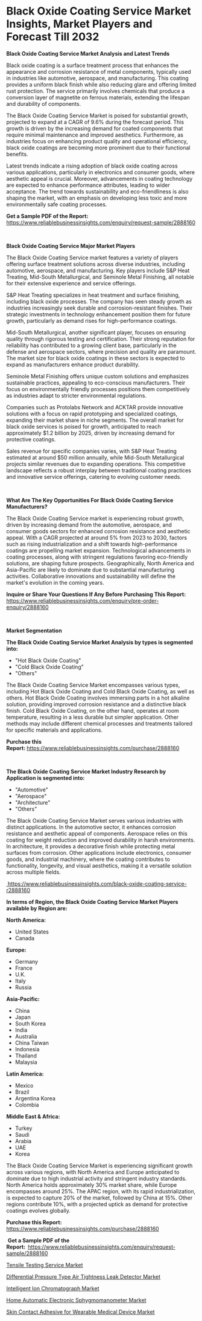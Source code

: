 <p><h1>Black Oxide Coating Service Market Insights, Market Players and Forecast Till 2032</h1></p><p><strong>Black Oxide Coating Service Market Analysis and Latest Trends</strong></p>
<p><p>Black oxide coating is a surface treatment process that enhances the appearance and corrosion resistance of metal components, typically used in industries like automotive, aerospace, and manufacturing. This coating provides a uniform black finish while also reducing glare and offering limited rust protection. The service primarily involves chemicals that produce a conversion layer of magnetite on ferrous materials, extending the lifespan and durability of components.</p><p>The Black Oxide Coating Service Market is poised for substantial growth, projected to expand at a CAGR of 9.6% during the forecast period. This growth is driven by the increasing demand for coated components that require minimal maintenance and improved aesthetics. Furthermore, as industries focus on enhancing product quality and operational efficiency, black oxide coatings are becoming more prominent due to their functional benefits.</p><p>Latest trends indicate a rising adoption of black oxide coating across various applications, particularly in electronics and consumer goods, where aesthetic appeal is crucial. Moreover, advancements in coating technology are expected to enhance performance attributes, leading to wider acceptance. The trend towards sustainability and eco-friendliness is also shaping the market, with an emphasis on developing less toxic and more environmentally safe coating processes.</p></p>
<p><strong>Get a Sample PDF of the Report:&nbsp;</strong> <a href="https://www.reliablebusinessinsights.com/enquiry/request-sample/2888160?utm_campaign=60&utm_medium=2&utm_source=Github&utm_content=ia&utm_term=14032025&utm_id=black-oxide-coating-service">https://www.reliablebusinessinsights.com/enquiry/request-sample/2888160</a></p>
<p>&nbsp;</p>
<p><strong>Black Oxide Coating Service Major Market Players</strong></p>
<p><p>The Black Oxide Coating Service market features a variety of players offering surface treatment solutions across diverse industries, including automotive, aerospace, and manufacturing. Key players include S&P Heat Treating, Mid-South Metallurgical, and Seminole Metal Finishing, all notable for their extensive experience and service offerings.</p><p>S&P Heat Treating specializes in heat treatment and surface finishing, including black oxide processes. The company has seen steady growth as industries increasingly seek durable and corrosion-resistant finishes. Their strategic investments in technology enhancement position them for future growth, particularly as demand rises for high-performance coatings.</p><p>Mid-South Metallurgical, another significant player, focuses on ensuring quality through rigorous testing and certification. Their strong reputation for reliability has contributed to a growing client base, particularly in the defense and aerospace sectors, where precision and quality are paramount. The market size for black oxide coatings in these sectors is expected to expand as manufacturers enhance product durability.</p><p>Seminole Metal Finishing offers unique custom solutions and emphasizes sustainable practices, appealing to eco-conscious manufacturers. Their focus on environmentally friendly processes positions them competitively as industries adapt to stricter environmental regulations.</p><p>Companies such as Protolabs Network and ACKTAR provide innovative solutions with a focus on rapid prototyping and specialized coatings, expanding their market share in niche segments. The overall market for black oxide services is poised for growth, anticipated to reach approximately $1.2 billion by 2025, driven by increasing demand for protective coatings.</p><p>Sales revenue for specific companies varies, with S&P Heat Treating estimated at around $50 million annually, while Mid-South Metallurgical projects similar revenues due to expanding operations. This competitive landscape reflects a robust interplay between traditional coating practices and innovative service offerings, catering to evolving customer needs.</p></p>
<p>&nbsp;</p>
<p><strong>What Are The Key Opportunities For Black Oxide Coating Service Manufacturers?</strong></p>
<p><p>The Black Oxide Coating Service market is experiencing robust growth, driven by increasing demand from the automotive, aerospace, and consumer goods sectors for enhanced corrosion resistance and aesthetic appeal. With a CAGR projected at around 5% from 2023 to 2030, factors such as rising industrialization and a shift towards high-performance coatings are propelling market expansion. Technological advancements in coating processes, along with stringent regulations favoring eco-friendly solutions, are shaping future prospects. Geographically, North America and Asia-Pacific are likely to dominate due to substantial manufacturing activities. Collaborative innovations and sustainability will define the market's evolution in the coming years.</p></p>
<p><strong>Inquire or Share Your Questions If Any Before Purchasing This Report:</strong> <a href="https://www.reliablebusinessinsights.com/enquiry/pre-order-enquiry/2888160?utm_campaign=60&utm_medium=2&utm_source=Github&utm_content=ia&utm_term=14032025&utm_id=black-oxide-coating-service">https://www.reliablebusinessinsights.com/enquiry/pre-order-enquiry/2888160</a></p>
<p>&nbsp;</p>
<p><strong>Market Segmentation</strong></p>
<p><strong>The Black Oxide Coating Service Market Analysis by types is segmented into:</strong></p>
<p><ul><li>"Hot Black Oxide Coating"</li><li>"Cold Black Oxide Coating"</li><li>"Others"</li></ul></p>
<p><p>The Black Oxide Coating Service Market encompasses various types, including Hot Black Oxide Coating and Cold Black Oxide Coating, as well as others. Hot Black Oxide Coating involves immersing parts in a hot alkaline solution, providing improved corrosion resistance and a distinctive black finish. Cold Black Oxide Coating, on the other hand, operates at room temperature, resulting in a less durable but simpler application. Other methods may include different chemical processes and treatments tailored for specific materials and applications.</p></p>
<p><strong>Purchase this Report:&nbsp;</strong><a href="https://www.reliablebusinessinsights.com/purchase/2888160?utm_campaign=60&utm_medium=2&utm_source=Github&utm_content=ia&utm_term=14032025&utm_id=black-oxide-coating-service">https://www.reliablebusinessinsights.com/purchase/2888160</a></p>
<p>&nbsp;</p>
<p><strong>The Black Oxide Coating Service Market Industry Research by Application is segmented into:</strong></p>
<p><ul><li>"Automotive"</li><li>"Aerospace"</li><li>"Architecture"</li><li>"Others"</li></ul></p>
<p><p>The Black Oxide Coating Service Market serves various industries with distinct applications. In the automotive sector, it enhances corrosion resistance and aesthetic appeal of components. Aerospace relies on this coating for weight reduction and improved durability in harsh environments. In architecture, it provides a decorative finish while protecting metal surfaces from corrosion. Other applications include electronics, consumer goods, and industrial machinery, where the coating contributes to functionality, longevity, and visual aesthetics, making it a versatile solution across multiple fields.</p></p>
<p><a href="https://www.reliablebusinessinsights.com/black-oxide-coating-service-r2888160?utm_campaign=60&utm_medium=2&utm_source=Github&utm_content=ia&utm_term=14032025&utm_id=black-oxide-coating-service">&nbsp;https://www.reliablebusinessinsights.com/black-oxide-coating-service-r2888160</a></p>
<p><strong>In terms of Region, the Black Oxide Coating Service Market Players available by Region are:</strong></p>
<p>
    <p> <strong> North America: </strong>
        <ul>
            <li>United States</li>
            <li>Canada</li>
        </ul>
        </p> 
    <p> <strong> Europe: </strong>
        <ul>
            <li>Germany</li>
            <li>France</li>
            <li>U.K.</li>
            <li>Italy</li>
            <li>Russia</li>
        </ul>
        </p> 
    <p> <strong> Asia-Pacific: </strong>
        <ul>
            <li>China</li>
            <li>Japan</li>
            <li>South Korea</li>
            <li>India</li>
            <li>Australia</li>
            <li>China Taiwan</li>
            <li>Indonesia</li>
            <li>Thailand</li>
            <li>Malaysia</li>
        </ul>
        </p> 
    <p> <strong> Latin America: </strong>
        <ul>
            <li>Mexico</li>
            <li>Brazil</li>
            <li>Argentina Korea</li>
            <li>Colombia</li>
        </ul>
        </p> 
    <p> <strong> Middle East & Africa: </strong>
        <ul>
            <li>Turkey</li>
            <li>Saudi</li>
            <li>Arabia</li>
            <li>UAE</li>
            <li>Korea</li>
        </ul>
    </p>
    </p>
<p><p>The Black Oxide Coating Service Market is experiencing significant growth across various regions, with North America and Europe anticipated to dominate due to high industrial activity and stringent industry standards. North America holds approximately 30% market share, while Europe encompasses around 25%. The APAC region, with its rapid industrialization, is expected to capture 20% of the market, followed by China at 15%. Other regions contribute 10%, with a projected uptick as demand for protective coatings evolves globally.</p></p>
<p><strong>Purchase this Report: </strong><a href="https://www.reliablebusinessinsights.com/purchase/2888160?utm_campaign=60&utm_medium=2&utm_source=Github&utm_content=ia&utm_term=14032025&utm_id=black-oxide-coating-service">https://www.reliablebusinessinsights.com/purchase/2888160</a></p>
<p>&nbsp;<strong>Get a Sample PDF of the Report:&nbsp;&nbsp;</strong><a href="https://www.reliablebusinessinsights.com/enquiry/request-sample/2888160?utm_campaign=60&utm_medium=2&utm_source=Github&utm_content=ia&utm_term=14032025&utm_id=black-oxide-coating-service">https://www.reliablebusinessinsights.com/enquiry/request-sample/2888160</a></p>
<p><strong></strong></p>
<p><p><a href="https://github.com/alrogikrosa/Market-Research-Report-List-1/blob/main/tensile-testing-service-market.md?utm_campaign=60&utm_medium=2&utm_source=Github&utm_content=ia&utm_term=14032025&utm_id=black-oxide-coating-service">Tensile Testing Service Market</a></p><p><a href="https://github.com/ozolsgasko02/Market-Research-Report-List-1/blob/main/differential-pressure-type-air-tightness-leak-detector-market.md?utm_campaign=60&utm_medium=2&utm_source=Github&utm_content=ia&utm_term=14032025&utm_id=black-oxide-coating-service">Differential Pressure Type  Air Tightness Leak Detector Market</a></p><p><a href="https://github.com/puhakhommabh/Market-Research-Report-List-1/blob/main/intelligent-ion-chromatograph-market.md?utm_campaign=60&utm_medium=2&utm_source=Github&utm_content=ia&utm_term=14032025&utm_id=black-oxide-coating-service">Intelligent Ion Chromatograph Market</a></p><p><a href="https://github.com/mynaoanes/Market-Research-Report-List-1/blob/main/home-automatic-electronic-sphygmomanometer-market.md?utm_campaign=60&utm_medium=2&utm_source=Github&utm_content=ia&utm_term=14032025&utm_id=black-oxide-coating-service">Home Automatic Electronic Sphygmomanometer Market</a></p><p><a href="https://github.com/borknyberg/Market-Research-Report-List-1/blob/main/skin-contact-adhesive-for-wearable-medical-device-market.md?utm_campaign=60&utm_medium=2&utm_source=Github&utm_content=ia&utm_term=14032025&utm_id=black-oxide-coating-service">Skin Contact Adhesive for Wearable Medical Device Market</a></p></p>